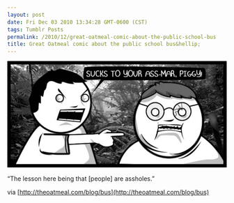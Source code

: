 ```yaml
---
layout: post
date: Fri Dec 03 2010 13:34:28 GMT-0600 (CST)
tags: Tumblr Posts
permalink: /2010/12/great-oatmeal-comic-about-the-public-school-bus
title: Great Oatmeal comic about the public school bus&hellip;
---
```


![](/public/assets/tumblr/tumblr_lcvadhFHwK1qa4klho1_540.jpg)

<span>“The lesson here being that [people] are assholes.”</span>

via [http://theoatmeal.com/blog/bus](http://theoatmeal.com/blog/bus)

